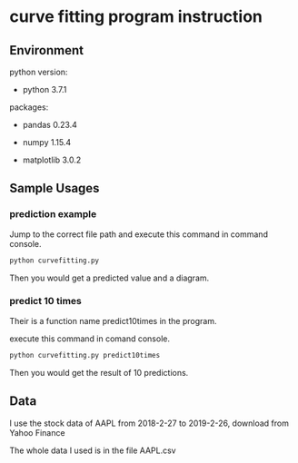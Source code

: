 # curve fitting program instruction

## Environment

python version:

- python 3.7.1

packages:

- pandas 0.23.4

- numpy 1.15.4

- matplotlib 3.0.2

## Sample Usages

### prediction example

Jump to the correct file path and execute this command in command console.

```bash
python curvefitting.py
```

Then you would get a predicted value and a diagram.

### predict 10 times

Their is a function name predict10times in the program.

execute this command in comand console.

```bash
python curvefitting.py predict10times
```

Then you would get the result of 10 predictions.

## Data

I use the stock data of AAPL from 2018-2-27 to 2019-2-26, download from Yahoo Finance

The whole data I used is in the file AAPL.csv